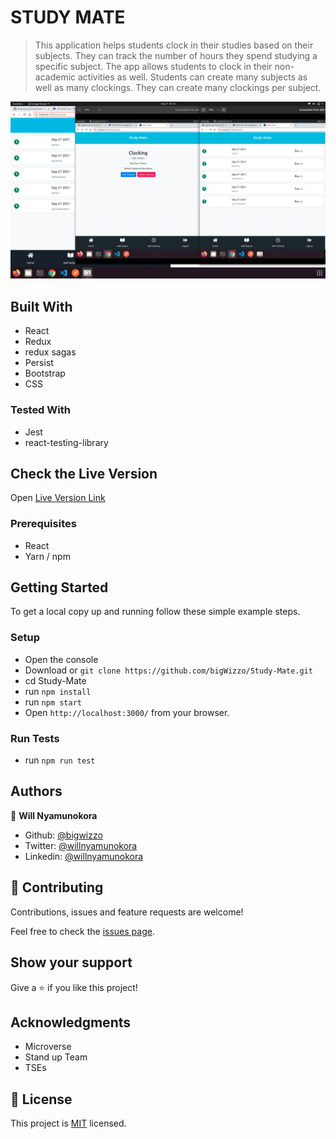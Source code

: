 # STUDY MATE

> This application helps students clock in their studies based on their subjects. They can track the number of hours they spend studying a specific subject. The app allows students to clock in their non-academic activities as well. Students can create many subjects as well as many clockings. They can create many clockings per subject.

![ScreenShot](./screenshot.png)

## Built With

- React
- Redux
- redux sagas
- Persist
- Bootstrap
- CSS

### Tested With

- Jest
- react-testing-library

## Check the Live Version

Open [Live Version Link](https://study-mate-frontend.netlify.app/login)

### Prerequisites

- React
- Yarn / npm

## Getting Started

To get a local copy up and running follow these simple example steps.

### Setup

- Open the console
- Download or `git clone https://github.com/bigWizzo/Study-Mate.git`
- cd Study-Mate
- run `npm install`
- run `npm start`
- Open `http://localhost:3000/` from your browser.

### Run Tests

- run `npm run test`

## Authors

👤 **Will Nyamunokora**

- Github: [@bigwizzo](https://github.com/bigwizzo)
- Twitter: [@willnyamunokora](https://twitter.com/willnyamunokora)
- Linkedin: [@willnyamunokora](https://linkedin.com/in/willnyamunokora)

## 🤝 Contributing

Contributions, issues and feature requests are welcome!

Feel free to check the [issues page](https://github.com/bigWizzo/Study-Mate/issues).

## Show your support

Give a ⭐️ if you like this project!

## Acknowledgments

- Microverse
- Stand up Team
- TSEs

## 📝 License

This project is [MIT](https://opensource.org/licenses/MIT) licensed.
